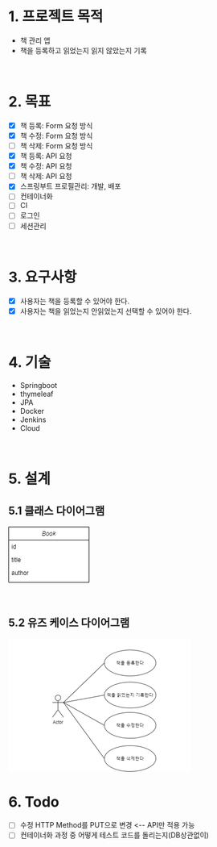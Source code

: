 # 1. 프로젝트 목적
- 책 관리 앱
- 책을 등록하고 읽었는지 읽지 않았는지 기록

<br>

# 2. 목표
- [x] 책 등록: Form 요청 방식
- [x] 책 수정: Form 요청 방식
- [ ] 책 삭제: Form 요청 방식
- [x] 책 등록: API 요청
- [x] 책 수정: API 요청
- [ ] 책 삭제: API 요청
- [x] 스프링부트 프로필관리: 개발, 배포
- [ ] 컨테이너화
- [ ] CI
- [ ] 로그인
- [ ] 세션관리

<br>

# 3. 요구사항
- [x] 사용자는 책을 등록할 수 있어야 한다.
- [x] 사용자는 책을 읽었는지 안읽었는지 선택할 수 있어야 한다.

<br>

# 4. 기술
- Springboot
- thymeleaf
- JPA
- Docker
- Jenkins
- Cloud

<br>

# 5. 설계
## 5.1 클래스 다이어그램
![class_diagram](imgs/class_diagram.png) 

<br>

## 5.2 유즈 케이스 다이어그램
![use_case](imgs/use_case.png)

# 6. Todo
- [ ] 수정 HTTP Method를 PUT으로 변경 <-- API만 적용 가능
- [ ] 컨테이너화 과정 중 어떻게 테스트 코드를 돌리는지(DB상관없이)